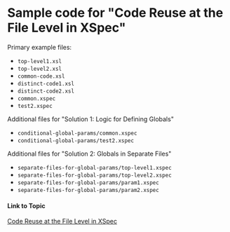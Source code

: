 # Sample code for "Code Reuse at the File Level in XSpec"

Primary example files:

* `top-level1.xsl`
* `top-level2.xsl`
* `common-code.xsl`
* `distinct-code1.xsl`
* `distinct-code2.xsl`
* `common.xspec`
* `test2.xspec`

Additional files for "Solution 1: Logic for Defining Globals"

* `conditional-global-params/common.xspec`
* `conditional-global-params/test2.xspec`

Additional files for "Solution 2: Globals in Separate Files"

* `separate-files-for-global-params/top-level1.xspec`
* `separate-files-for-global-params/top-level2.xspec`
* `separate-files-for-global-params/param1.xspec`
* `separate-files-for-global-params/param2.xspec`

#### Link to Topic
[Code Reuse at the File Level in XSpec](https://medium.com/@xspectacles/code-reuse-at-the-file-level-in-xspec-78e5f631f8f9)
